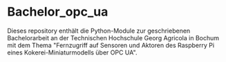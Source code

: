 # Bachelor_opc_ua
Dieses repository enthält die Python-Module zur geschriebenen Bachelorarbeit an der Technischen Hochschule Georg Agricola in Bochum mit dem Thema "Fernzugriff auf Sensoren und Aktoren des Raspberry Pi eines Kokerei-Miniaturmodells über OPC UA".
